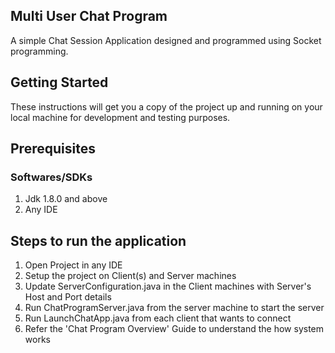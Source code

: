 ## Multi User Chat Program
A simple Chat Session Application designed and programmed using Socket programming.

## Getting Started
These instructions will get you a copy of the project up and running on your local machine for development and testing purposes. 

## Prerequisites

### Softwares/SDKs
1. Jdk 1.8.0 and above
2. Any IDE


## Steps to run the application
1. Open Project in any IDE
2. Setup the project on Client(s) and Server machines
3. Update ServerConfiguration.java in the Client machines with Server's Host and Port details 
4. Run ChatProgramServer.java from the server machine to start the server
5. Run LaunchChatApp.java from each client that wants to connect
6. Refer the 'Chat Program Overview' Guide to understand the how system works
